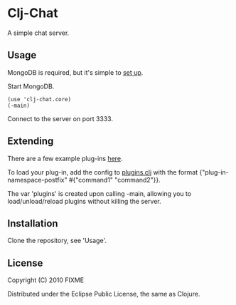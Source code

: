 # Clj-Chat

A simple chat server.

## Usage

MongoDB is required, but it's simple to [set up](http://www.mongodb.org/display/DOCS/Quickstart).

Start MongoDB.

    (use 'clj-chat.core)
    (-main)

Connect to the server on port 3333.

## Extending

There are a few example plug-ins [here](http://github.com/MayDaniel/clj-chat/blob/master/src/clj_chat/plugins/).

To load your plug-in, add the config to [plugins.clj](http://github.com/MayDaniel/clj-chat/blob/master/plugins.clj) with the format {"plug-in-namespace-postfix" #{"command1" "command2"}}.

The var 'plugins' is created upon calling -main, allowing you to
load/unload/reload plugins without killing the server.

## Installation

Clone the repository, see 'Usage'.

## License

Copyright (C) 2010 FIXME

Distributed under the Eclipse Public License, the same as Clojure.
